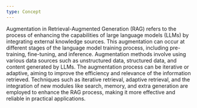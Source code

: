 ```yaml
---
type: Concept
---
```


Augmentation in Retrieval-Augmented Generation (RAG) refers to the process of enhancing the capabilities of large language models (LLMs) by integrating external knowledge sources. This augmentation can occur at different stages of the language model training process, including pre-training, fine-tuning, and inference. Augmentation methods involve using various data sources such as unstructured data, structured data, and content generated by LLMs. The augmentation process can be iterative or adaptive, aiming to improve the efficiency and relevance of the information retrieved. Techniques such as iterative retrieval, adaptive retrieval, and the integration of new modules like search, memory, and extra generation are employed to enhance the RAG process, making it more effective and reliable in practical applications.